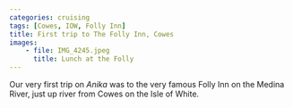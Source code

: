 ```yaml
---
categories: cruising
tags: [Cowes, IOW, Folly Inn]
title: First trip to The Folly Inn, Cowes
images: 
    - file: IMG_4245.jpeg
      title: Lunch at the Folly
---
```

Our very first trip on _Anika_ was to the very famous Folly Inn on the Medina River, just up river from Cowes on the Isle of White.